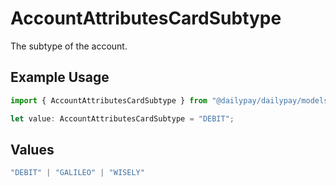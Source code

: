 # AccountAttributesCardSubtype

The subtype of the account.

## Example Usage

```typescript
import { AccountAttributesCardSubtype } from "@dailypay/dailypay/models";

let value: AccountAttributesCardSubtype = "DEBIT";
```

## Values

```typescript
"DEBIT" | "GALILEO" | "WISELY"
```